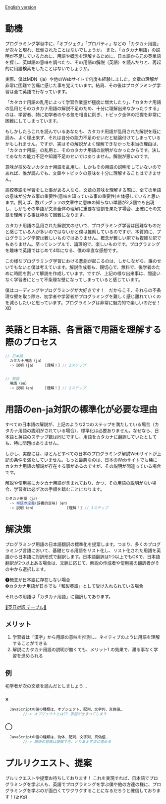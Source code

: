 <a href="https://github.com/azmok/TSPJ-Translation-Standard-for-Programming-in-Japan-/blob/master/README.md">English version</a>

# 動機
プログラミング学習中に、「オブジェク」「プロパティ」などの「カタカナ用語」が次々と現れ、圧倒されたことはないでしょうか。 また、「カタカナ用語」の説明が不足しているために、用語や概念を理解するために、日本語から元の英単語を探し、英単語の意味を調べたり、その用語の解説（英語）を読んだりと、再起的に用語検索をしたことはないでしょうか。

実際、僕はMDN（ja）や他のWebサイトで何度も経験しました。文章の理解が非常に困難で苦痛に感じた事を覚えています。結局、その後はプログラミング学習は全て英語で行なっています。
 
「カタカナ用語の乱用によって学習作業量が極度に増大したり」、「カタカナ用語の乱用とそのカタカナ用語の解説不足のため、十分に理解出来なかったりする」のは、学習者、特に初学者のやる気を相当に削ぎ、トピック全体の把握を非常に困難にしてしまっています。

もしかしたらこれを読んでいるあなたも、カタカナ用語が乱用された解説を既に読み、よく理出来ず、それは自分の能力不足のせいだと結論付けてしまっているかもしれません。ですが、実はその解説がよく理解できなかった本当の理由は、「カタカナ用語」の乱用と、そのカタカナ用語の説明がなかったからです。決してあなたの能力不足や知識不足のせいではありません。解説が悪いのです。

意味が掴めないカタカナ用語を乱用し、しかもその用語の説明をしていないのであれば、誰が読んでも、文章やトピックの意味を十分に理解することはできません。

高校英語を学習をした事がある人なら、文章の意味を理解する際に、全ての単語の意味が分かる事の重要性(意味を知っている事の重要性)を体感していると思います。例えば、数パラグラフの文章中に意味の知らない単語が2,3個でも出現し、しかもその単語が文章全体の理解に重要な役割を果たす場合、正確にその文章を理解する事は極めて困難になります。


カタカナ用語の乱用された解説文のせいで、プログラミング学習は困難なものだと感じている人が多いのではないかと僕は推察しているのですが、本質的に、プログラミング学習は難しいものではありません。概念が難しい訳でも複雑な訳でもありません。至ってシンプルで、論理的で、楽しいものです。プログラミングを趣味で英語ではじめて4年になる、僕の率直な感想です。


この様なプログラミング学習における悲劇が起こるのは、しかしながら、誰のせいでもないと僕は考えています。解説作成者も、親切心で、無料で、後学者のために時間を割いて解説を作成しています。ですが、上記の様な出来事は、間違いなく学習者にとって不条理な壁になってしまっていると感じています。


僕はコーディングやプログラミングが大好きです！　だからこそ、それらの不条理な壁を取り除き、初学者や学習者がプログラミングを難しく感じ離れていくのを減らしたいと思っています。プログラミングは非常に魅力的で楽しいのだぜ！XD




# 英語と日本語、各言語で用語を理解する際のプロセス

```js
// 日本語
  カタカナ用語（ja）
  -> 説明（ja）　　　[理解！] // 2ステップ

  
// 英語
  用語（en）
  -> 説明（en）　　　[理解！] // 2ステップ
```




# 用語のen-ja対訳の標準化が必要な理由
すべての日本語の解説が、上記のような2つのステップを満たしている場合（カタカナ用語の説明がされている場合）、標準化は必要ありません。なぜなら、日本語と英語のステップ数は同じですし、用語をカタカナに翻訳していたとしても、特に問題はありません。

しかし、実際には、ほとんどすべての日本のプログラミング解説Webサイトが上記の条件を満たしていません。もっと最悪なのは、日本のWebサイトでも稀にカタカナ用語の解説が存在する事があるのですが、その説明が間違っている場合です。

解説や使用書にカタカナ用語が含まれており、かつ、その用語の説明がない場合、学習者は必ず次の手順を踏むことになります。


```js
カタカナ用語（ja）
  -> 単語の定義(辞書的意味)（en）
  -> 説明（en）　　　　　　　　　[理解！] // 3ステップ
```




# 解決策
プログラミング用語の日本語翻訳の標準化を提案します。つまり、多くのプログラミング言語において、基礎となる用語をリスト化し、リスト化された用語を英語から日本語に対訳形式で翻訳します。日本語翻訳は1つ以上でもOKで、日本語翻訳が2つ以上ある場合は、文脈に応じて、解説の作成者や使用書の翻訳者がその中から選択します。


❶概念が日本語に存在しない場合  
❷カタカナ用語が日本でも「和製英語」として受け入れられている場合

それらの用語は「カタカナ用語」に翻訳してあります。

  <a href='https://github.com/azmok/TSPJ-Translation-Standard-for-Programming-in-Japan-/blob/master/terms_en_ja.md' target ='_blank'>🚀英日対訳 テーブル🚀</a>



## メリット
  1. 学習者は「漢字」から用語の意味を推測し、ネイティブのように用語を理解することができる
  2. 解説にカタカナ用語の説明が無くても、メリット1 の効果で、滞る事なく学習を進められる



## 例
  初学者が次の文章を読んだとしましょう...

### ×
```js
  JavaScriptの値の種類は、オブジェクト、配列、文字列、真偽値…
        //-> オブジェクトとは?? 学習が止まってしまう
```

### ◯
```js
  JavaScriptの値の種類は、物体、配列、文字列、真偽値…
        //-> 単語の意味は理解でき、とりあえず次に進める
```



# プルリクエスト、提案
プルリクエストや提案お待ちしております！ これを実現すれば、日本語でプログラミングを学ぶ人も、英語でプログラミングを学ぶ僕や他の方達の様に、プログラミングを学ぶのが面白くてワクワクすることになるだろうと確信しております！(*≧∀≦*)